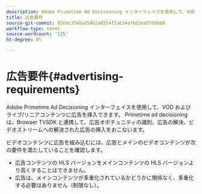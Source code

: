 ```yaml
---
description: Adobe Primetime Ad Decisioning インターフェイスを使用して、VOD およびライブ/リニアコンテンツに広告を挿入できます。 Primetime ad decisioning は、Browser TVSDK と連携して、広告オポチュニティの識別、広告の解決、ビデオストリームへの解決された広告の挿入をおこないます。
title: 広告要件
source-git-commit: 02ebc3548a254b2a6554f1ab34afbb3ea5f09bb8
workflow-type: tm+mt
source-wordcount: '135'
ht-degree: 0%

---
```


# 広告要件{#advertising-requirements}

Adobe Primetime Ad Decisioning インターフェイスを使用して、VOD およびライブ/リニアコンテンツに広告を挿入できます。 Primetime ad decisioning は、Browser TVSDK と連携して、広告オポチュニティの識別、広告の解決、ビデオストリームへの解決された広告の挿入をおこないます。

ビデオコンテンツに広告を組み込むには、広告とメインのビデオコンテンツが次の要件を満たしていることを確認します。

* 広告コンテンツの HLS バージョンをメインコンテンツの HLS バージョンより高くすることはできません。
* 広告は、メインコンテンツが多重化されているかどうかに関係なく、多重化する必要はありません（制限なし）。
